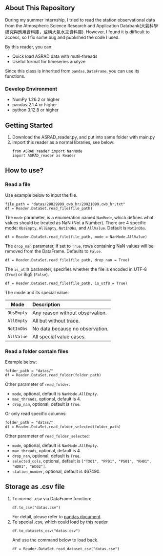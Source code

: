 ## About This Repository
During my summer internship, I tried to read the station observational data from the Atmospheric Science Research
and Application Databank(大氣科學研究與應用資料庫，或稱大氣水文資料庫). However, I found it is difficult to access, so I
fix some bug and published the code I used.

By this reader, you can:
* Quick load ASRAD data with mutil-threads
* Useful format for timeseries analyze

Since this class is inherited from `pandas.DataFrame`, you can use its functions.

### Develop Environment
* NumPy 1.26.2 or higher
* pandas 2.1.4 or higher
* python 3.12.8 or higher

## Getting Started
1. Download the ASRAD_reader.py, and put into same folder with main.py
2. Import this reader as a normal libraries, see below:
    ```python3
    from ASRAD_reader import NanMode
    import ASRAD_reader as Reader
    ```

## How to use?
### Read a file
Use example below to input the file.
```python3
file_path = "datas/20029999_cwb_hr/20021099.cwb_hr.txt"
df = Reader.DataSet.read_file(file_path)
```
The `mode` parameter, is a enumeration named `NanMode`, which defines what values should be treated as NaN (Not a Number).
There are 4 specific mode: `ObsEmpty`, `AllEmpty`, `NotInObs`, and `AllValue`. Default is `NotInObs`.
```python3
df = Reader.DataSet.read_file(file_path, mode = NanMode.AllValue)
```
The `drop_nan` parameter,
if set to `True`, rows containing NaN values will be removed from the DataFrame. Defaults to `False`.
```python3
df = Reader.DataSet.read_file(file_path, drop_nan = True)
```
The `is_utf8` parameter, specifies whether the file is encoded in UTF-8 (`True`) or Big5 (`False`).
```python3
df = Reader.DataSet.read_file(file_path, is_utf8 = True)
```
The mode and its special value:

|   Mode   | Description                       |
|:--------:|:----------------------------------|
|`ObsEmpty`| Any reason without observation.   |
|`AllEmpty`| All but without trace.            |
|`NotInObs`| No data because no observation.   |
|`AllValue`| All special value cases.          |

### Read a folder contain files
Example below:
```python3
folder_path = "datas/"
df = Reader.DataSet.read_folder(folder_path)
```
Other parameter of `read_folder`:
* `mode`, optional, default is `NanMode.AllEmpty`.
* `max_threads`, optional, default is 4.
* `drop_nan`, optional, default is `True`.

Or only read specific columns:
```python3
folder_path = "datas/"
df = Reader.DataSet.read_folder_selected(folder_path)
```
Other parameter of `read_folder_selected`:
* `mode`, optional, default is `NanMode.AllEmpty`.
* `max_threads`, optional, default is 4.
* `drop_nan`, optional, default is `True`.
* `selected_cols`, optional, default is `["TX01", "PP01", "PS01", "RH01", "WD01", "WD02"]`.
* `station_number`, optional, default is 467490.

## Storage as .csv file
1. To normal .csv via DataFrame function:
   ```python3
   df.to_csv("datas.csv")
   ```
   For detail, please refer to [pandas document](https://pandas.pydata.org/docs/reference/api/pandas.DataFrame.to_csv.html).
2. To special .csv, which could load by this reader
   ```python3
   df.to_datasets_csv("datas.csv")
   ```
   And use the command below to load back.
   ```python3
   df = Reader.DataSet.read_dataset_csv("datas.csv")
   ```

## 
